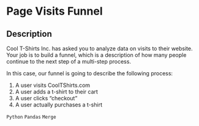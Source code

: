 # Page Visits Funnel

## Description

Cool T-Shirts Inc. has asked you to analyze data on visits to their website. 
Your job is to build a funnel, which is a description of how many people continue to the next step of a multi-step process.

In this case, our funnel is going to describe the following process:

1. A user visits CoolTShirts.com
2. A user adds a t-shirt to their cart
3. A user clicks “checkout”
4. A user actually purchases a t-shirt

`Python` `Pandas` `Merge`
